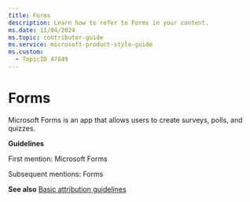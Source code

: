 ```yaml
---
title: Forms
description: Learn how to refer to Forms in your content.
ms.date: 11/04/2024
ms.topic: contributor-guide
ms.service: microsoft-product-style-guide
ms.custom:
  - TopicID 47849
---
```



# Forms

Microsoft Forms is an app that allows users to create surveys, polls, and quizzes.

**Guidelines**

First mention: Microsoft Forms

Subsequent mentions: Forms

**See also** [Basic attribution guidelines](~\product-and-feature-names\basic-attribution-guidelines.md)  
